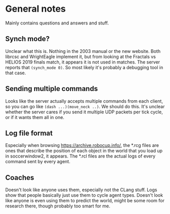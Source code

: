 # General notes
Mainly contains questions and answers and stuff.

## Synch mode?
Unclear what this is. Nothing in the 2003 manual or the new website. Both librcsc and WrightEagle implement it,
but from looking at the Fractals vs HELIOS 2019 finals match, it appears it is not used in matches. The server reports
that `(synch_mode 0)`. So most likely it's probably a debugging tool in that case.

## Sending multiple commands
Looks like the server actually accepts multiple commands from each client, so you can go like `(dash ...)(move_neck ..)`.
We should do this. It's unclear whether the server cares if you send it multiple UDP packets per tick cycle, or if it
wants them all in one.

## Log file format
Especially when browsing https://archive.robocup.info/, the *.rcg files are ones that describe the position of each
object in the world that you load up in soccerwindow2, it appears. The *.rcl files are the actual logs of every
command sent by every agent.

## Coaches
Doesn't look like anyone uses them, especially not the CLang stuff. Logs show that people basically just use them to
cycle agent types. Doesn't look like anyone is even using them to predict the world, might be some room for research
there, though probably too smart for me.